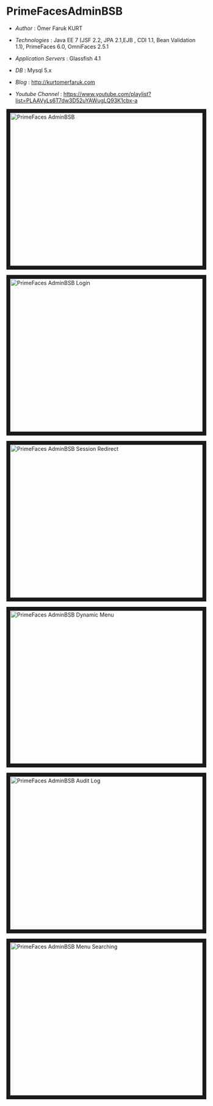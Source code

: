 # PrimeFacesAdminBSB

* *Author* : Ömer Faruk KURT
* *Technologies* : Java EE 7 (JSF 2.2, JPA 2.1,EJB , CDI 1.1, Bean Validation 1.1), PrimeFaces 6.0, OmniFaces 2.5.1
* *Application Servers* : Glassfish 4.1
* *DB* : Mysql 5.x

* *Blog* : http://kurtomerfaruk.com
* *Youtube Channel* : https://www.youtube.com/playlist?list=PLAAVyLs6T7dw3D52uYAWugLQ93K1cbx-a


<a href="https://www.youtube.com/watch?v=YiuWYcCpwqE
" target="_blank"><img src="http://img.youtube.com/vi/YiuWYcCpwqE/0.jpg" 
alt="PrimeFaces AdminBSB" width="650" height="400" border="10" /></a>

<a href="https://www.youtube.com/watch?v=93Hp23Js-iU
" target="_blank"><img src="http://img.youtube.com/vi/93Hp23Js-iU/0.jpg" 
alt="PrimeFaces AdminBSB Login" width="650" height="400" border="10" /></a>

<a href="https://www.youtube.com/watch?v=stMotCYaDMg
" target="_blank"><img src="http://img.youtube.com/vi/stMotCYaDMg/0.jpg" 
alt="PrimeFaces AdminBSB Session Redirect" width="650" height="400" border="10" /></a>

<a href="https://www.youtube.com/watch?v=71PFbcLQotM
" target="_blank"><img src="http://img.youtube.com/vi/71PFbcLQotM/0.jpg" 
alt="PrimeFaces AdminBSB Dynamic Menu" width="650" height="400" border="10" /></a>

<a href="https://www.youtube.com/watch?v=TyMLkPGa38U" 
target="_blank"><img src="http://img.youtube.com/vi/TyMLkPGa38U/0.jpg" 
alt="PrimeFaces AdminBSB Audit Log" width="650" height="400" border="10" /></a>

<a href="https://www.youtube.com/watch?v=FeuhJWjjG2I" 
target="_blank"><img src="http://img.youtube.com/vi/FeuhJWjjG2I/0.jpg" 
alt="PrimeFaces AdminBSB Menu Searching" width="650" height="400" border="10" /></a>

